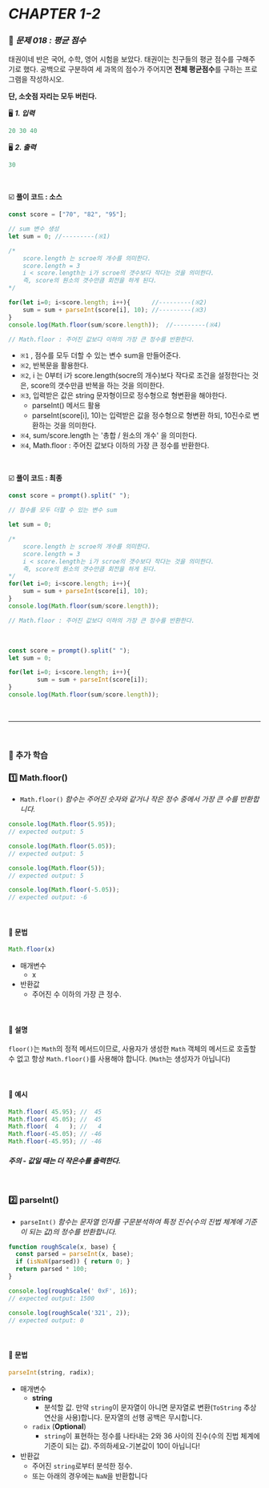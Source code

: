 # _CHAPTER 1-2_

###  :pencil: ​_문제 018 :  평균 점수_

태권이네 반은 국어, 수학, 영어 시험을 보았다. 태권이는 친구들의 평균 점수를 구해주기로 했다. 공백으로 구분하여 세 과목의 점수가 주어지면 **전체 평균점수**를 구하는 프로그램을 작성하시오.

**단, 소숫점 자리는 모두 버린다.**

:desktop_computer: ***1. 입력***

```javascript
20 30 40
```

:desktop_computer: ***2. 출력***

```javascript
30
```

<br>

:ballot_box_with_check: **풀이 코드  : 소스**

```javascript
const score = ["70", "82", "95"];

// sum 변수 생성
let sum = 0; //---------(※1)

/* 
	score.length 는 scroe의 개수를 의미한다. 
	score.length = 3
 	i < score.length는 i가 scroe의 갯수보다 작다는 것을 의미한다.
 	즉, score의 원소의 갯수만큼 회전을 하게 된다.
*/

for(let i=0; i<score.length; i++){		//---------(※2)
    sum = sum + parseInt(score[i], 10);	//---------(※3)
}
console.log(Math.floor(sum/score.length));	//---------(※4)

// Math.floor : 주어진 값보다 이하의 가장 큰 정수를 반환한다.

```

- `※1` , 점수를 모두 더할 수 있는 변수 sum을 만들어준다.
- `※2`, 반복문을 활용한다.
- `※2`, i 는 0부터 i가 score.length(socre의 개수)보다 작다로 조건을 설정한다는 것은, score의 갯수만큼 반복을 하는 것을 의미한다.
- `※3`, 입력받은 값은 string 문자형이므로 정수형으로 형변환을 해야한다. 
  - parseInt() 메서드 활용
  - parseInt(score[i], 10)는 입력받은 값을 정수형으로 형변환 하되, 10진수로 변환하는 것을 의미한다.
- `※4`, sum/score.length 는  '총합 / 원소의 개수' 을 의미한다.
- `※4`, Math.floor : 주어진 값보다 이하의 가장 큰 정수를 반환한다.

<br>

:ballot_box_with_check: **풀이 코드  : 최종**

```javascript
const score = prompt().split(" ");

// 점수를 모두 더할 수 있는 변수 sum

let sum = 0;

/* 
	score.length 는 scroe의 개수를 의미한다. 
	score.length = 3
 	i < score.length는 i가 scroe의 갯수보다 작다는 것을 의미한다.
 	즉, score의 원소의 갯수만큼 회전을 하게 된다.
*/
for(let i=0; i<score.length; i++){
    sum = sum + parseInt(score[i], 10);
}
console.log(Math.floor(sum/score.length));

// Math.floor : 주어진 값보다 이하의 가장 큰 정수를 반환한다.

```

<br>

```javascript
const score = prompt().split(" ");
let sum = 0;

for(let i=0; i<score.length; i++){
        sum = sum + parseInt(score[i]);
}
console.log(Math.floor(sum/score.length));
```

<br>

---

<br>

### :diamond_shape_with_a_dot_inside: 추가 학습

###  :one: Math.floor()

- `Math.floor()` _함수는 주어진 숫자와 같거나 작은 정수 중에서 가장 큰 수를 반환합니다._

```javascript
console.log(Math.floor(5.95));
// expected output: 5

console.log(Math.floor(5.05));
// expected output: 5

console.log(Math.floor(5));
// expected output: 5

console.log(Math.floor(-5.05));
// expected output: -6
```

<br>

#### :pencil: 문법

```javascript
Math.floor(x)
```

- 매개변수
  - x
- 반환값
  - 주어진 수 이하의 가장 큰 정수.

<br>

#### :pencil: 설명

`floor()`는 `Math`의 정적 메서드이므로, 사용자가 생성한 `Math` 객체의 메서드로 호출할 수 없고 항상 `Math.floor()`를 사용해야 합니다. (`Math`는 생성자가 아닙니다)

<br>

#### :pencil: 예시

```javascript
Math.floor( 45.95); //  45
Math.floor( 45.05); //  45
Math.floor(  4   ); //   4
Math.floor(-45.05); // -46
Math.floor(-45.95); // -46
```

#### _주의 - 값일 때는 더 작은수를 출력한다._

<br>

###  :two: parseInt()

- `parseInt()` _함수는 문자열 인자를 구문분석하여 특정 진수(수의 진법 체계에 기준이 되는 값)의 정수를 반환합니다._

```javascript
function roughScale(x, base) {
  const parsed = parseInt(x, base);
  if (isNaN(parsed)) { return 0; }
  return parsed * 100;
}

console.log(roughScale(' 0xF', 16));
// expected output: 1500

console.log(roughScale('321', 2));
// expected output: 0
```

<br>

#### :pencil: 문법

```javascript
parseInt(string, radix);
```

- 매개변수
  - **string**
    - 분석할 값. 만약 `string`이 문자열이 아니면 문자열로 변환(`ToString` 추상 연산을 사용)합니다. 문자열의 선행 공백은 무시합니다.
  - `radix` (**Optional**)
    - `string`이 표현하는 정수를 나타내는 2와 36 사이의 진수(수의 진법 체계에 기준이 되는 값). 주의하세요-기본값이 10이 아닙니다!
- 반환값
  - 주어진 `string`로부터 분석한 정수.
  - 또는 아래의 경우에는 `NaN`을 반환합니다

<br>
